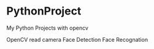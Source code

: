 # PythonProject
My Python Projects with opencv 

OpenCV read camera
Face Detection
Face Recognation
